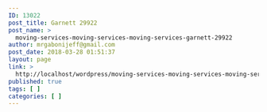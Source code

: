 ```yaml
---
ID: 13022
post_title: Garnett 29922
post_name: >
  moving-services-moving-services-moving-services-garnett-29922
author: mrgabonijeff@gmail.com
post_date: 2018-03-28 01:51:37
layout: page
link: >
  http://localhost/wordpress/moving-services-moving-services-moving-services-garnett-29922/
published: true
tags: [ ]
categories: [ ]
---
```

